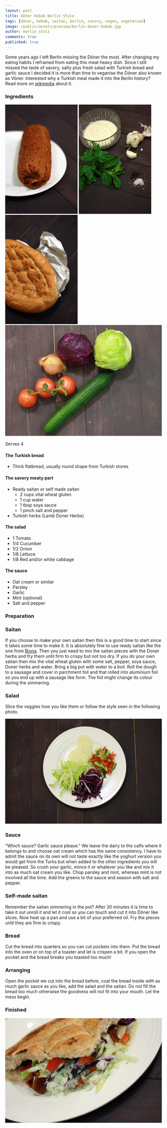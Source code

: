```yaml
---
layout: post
title: Döner Kebab Berlin Style
tags: [döner, kebab, saitan, berlin, savory, vegan, vegetarian]
image: /public/assets/preview/berlin-doner-kebab.jpg
author: martin_stolz
comments: true
published: true
---
```


Some years ago I left Berlin missing the Döner the most. After changing my eating habits I refrained from eating this meat heavy dish. Since I still missed the taste of savory, salty plus fresh salad with Turkish bread and garlic sauce I decided it is more than time to veganise the Döner also known as Vöner. Interested why a Turkish meal made it into the Berlin history? Read more on [wikipedia](https://en.wikipedia.org/wiki/Doner_kebab) about it.

<!--more-->

### Ingredients
![Saitan](/public/assets/berlin-doner-kebab-ingredients-1.jpg "The ingredients - Saitan")
![Sauce](/public/assets/berlin-doner-kebab-ingredients-2.jpg "The ingredients - Sauce")
![Turkish Bread](/public/assets/berlin-doner-kebab-ingredients-3.jpg "The ingredients - Turkish Bread")
![Veggies](/public/assets/berlin-doner-kebab-ingredients-4.jpg "The ingredients - Veggies")

Serves 4

#### The Turkish bread
* Thick flatbread, usually round shape from Turkish stores

#### The savory meaty part
* Ready saitan _or_ self made saitan
  * 2 cups vital wheat gluten
  * 1 cup water
  * 1 tbsp soya sauce
  * 1 pinch salt and pepper
* Turkish herbs (Lamb Doner Herbs)

#### The salad
* 1 Tomato
* 1/4 Cucumber
* 1/2 Onion
* 1/8 Lettuce
* 1/8 Red and/or white cabbage

#### The sauce
* Oat cream or similar
* Parsley
* Garlic
* Mint (optional)
* Salt and pepper

### Preparation

### Saitan
If you choose to make your own saitan then this is a good time to start since it takes some time to make it. It is absolutely fine to use ready saitan like the one from [Biona](http://www.biona.co.uk/product-632-4.html). Then you just need to mix the saitan pieces with the Doner herbs and fry them until firm to crispy but not too dry.
If you do your own saitan then mix the vital wheat gluten with some salt, pepper, soya sauce, Doner herbs and water. Bring a big pot with water to a boil. Roll the dough to a sausage and cover in parchment foil and that rolled into aluminium foil so you end up with a sausage like form. The foil might change its colour during the simmering.

### Salad
Slice the veggies how you like them or follow the style seen in the following photo.

![The prepation of the salad](/public/assets/berlin-doner-kebab-preparation-salad.jpg "The prepation of the salad")

### Sauce
"Which sauce? Garlic sauce please." We leave the dairy to the calfs where it belongs to and choose oat cream which has the same consistency. I have to admit the sauce on its own will not taste exactly like the yoghurt version you would get from the Turks but when added to the other ingredients you will be pleased.
So crush your garlic, mince it or whatever you like and mix it into as much oat cream you like. Chop parsley and mint, whereas mint is not involved all the time. Add the greens to the sauce and season with salt and pepper.

### Self-made saitan
Remember the saitan simmering in the pot? After 30 minutes it is time to take it out unroll it and let it cool so you can touch and cut it into Döner like slices. Now heat up a pan and use a bit of your preferred oil. Fry the pieces until they are firm to crispy.

### Bread
Cut the bread into quarters so you can cut pockets into them. Put the bread into the oven or on top of a toaster and let is crispen a bit. If you open the pocket and the bread breaks you toasted too much!

### Arranging
Open the pocket we cut into the bread before, coat the bread inside with as much garlic sauce as you like, add the salad and the saitan. Do not fill the bread too much otherwise the goodness will not fit into your mouth. Let the mess begin.

### Finished

![The result](/public/assets/berlin-doner-kebab-result.jpg "The result")